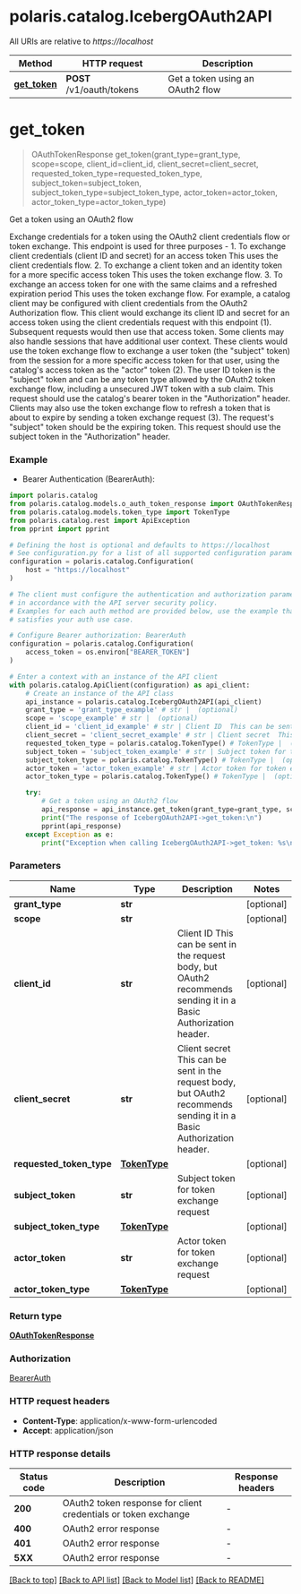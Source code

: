 <!--

 Licensed to the Apache Software Foundation (ASF) under one
 or more contributor license agreements.  See the NOTICE file
 distributed with this work for additional information
 regarding copyright ownership.  The ASF licenses this file
 to you under the Apache License, Version 2.0 (the
 "License"); you may not use this file except in compliance
 with the License.  You may obtain a copy of the License at

   http://www.apache.org/licenses/LICENSE-2.0

 Unless required by applicable law or agreed to in writing,
 software distributed under the License is distributed on an
 "AS IS" BASIS, WITHOUT WARRANTIES OR CONDITIONS OF ANY
 KIND, either express or implied.  See the License for the
 specific language governing permissions and limitations
 under the License.

-->
# polaris.catalog.IcebergOAuth2API

All URIs are relative to *https://localhost*

Method | HTTP request | Description
------------- | ------------- | -------------
[**get_token**](IcebergOAuth2API.md#get_token) | **POST** /v1/oauth/tokens | Get a token using an OAuth2 flow


# **get_token**
> OAuthTokenResponse get_token(grant_type=grant_type, scope=scope, client_id=client_id, client_secret=client_secret, requested_token_type=requested_token_type, subject_token=subject_token, subject_token_type=subject_token_type, actor_token=actor_token, actor_token_type=actor_token_type)

Get a token using an OAuth2 flow

Exchange credentials for a token using the OAuth2 client credentials flow or token exchange.  This endpoint is used for three purposes - 1. To exchange client credentials (client ID and secret) for an access token This uses the client credentials flow. 2. To exchange a client token and an identity token for a more specific access token This uses the token exchange flow. 3. To exchange an access token for one with the same claims and a refreshed expiration period This uses the token exchange flow.  For example, a catalog client may be configured with client credentials from the OAuth2 Authorization flow. This client would exchange its client ID and secret for an access token using the client credentials request with this endpoint (1). Subsequent requests would then use that access token.  Some clients may also handle sessions that have additional user context. These clients would use the token exchange flow to exchange a user token (the \"subject\" token) from the session for a more specific access token for that user, using the catalog's access token as the \"actor\" token (2). The user ID token is the \"subject\" token and can be any token type allowed by the OAuth2 token exchange flow, including a unsecured JWT token with a sub claim. This request should use the catalog's bearer token in the \"Authorization\" header.  Clients may also use the token exchange flow to refresh a token that is about to expire by sending a token exchange request (3). The request's \"subject\" token should be the expiring token. This request should use the subject token in the \"Authorization\" header.

### Example

* Bearer Authentication (BearerAuth):

```python
import polaris.catalog
from polaris.catalog.models.o_auth_token_response import OAuthTokenResponse
from polaris.catalog.models.token_type import TokenType
from polaris.catalog.rest import ApiException
from pprint import pprint

# Defining the host is optional and defaults to https://localhost
# See configuration.py for a list of all supported configuration parameters.
configuration = polaris.catalog.Configuration(
    host = "https://localhost"
)

# The client must configure the authentication and authorization parameters
# in accordance with the API server security policy.
# Examples for each auth method are provided below, use the example that
# satisfies your auth use case.

# Configure Bearer authorization: BearerAuth
configuration = polaris.catalog.Configuration(
    access_token = os.environ["BEARER_TOKEN"]
)

# Enter a context with an instance of the API client
with polaris.catalog.ApiClient(configuration) as api_client:
    # Create an instance of the API class
    api_instance = polaris.catalog.IcebergOAuth2API(api_client)
    grant_type = 'grant_type_example' # str |  (optional)
    scope = 'scope_example' # str |  (optional)
    client_id = 'client_id_example' # str | Client ID  This can be sent in the request body, but OAuth2 recommends sending it in a Basic Authorization header. (optional)
    client_secret = 'client_secret_example' # str | Client secret  This can be sent in the request body, but OAuth2 recommends sending it in a Basic Authorization header. (optional)
    requested_token_type = polaris.catalog.TokenType() # TokenType |  (optional)
    subject_token = 'subject_token_example' # str | Subject token for token exchange request (optional)
    subject_token_type = polaris.catalog.TokenType() # TokenType |  (optional)
    actor_token = 'actor_token_example' # str | Actor token for token exchange request (optional)
    actor_token_type = polaris.catalog.TokenType() # TokenType |  (optional)

    try:
        # Get a token using an OAuth2 flow
        api_response = api_instance.get_token(grant_type=grant_type, scope=scope, client_id=client_id, client_secret=client_secret, requested_token_type=requested_token_type, subject_token=subject_token, subject_token_type=subject_token_type, actor_token=actor_token, actor_token_type=actor_token_type)
        print("The response of IcebergOAuth2API->get_token:\n")
        pprint(api_response)
    except Exception as e:
        print("Exception when calling IcebergOAuth2API->get_token: %s\n" % e)
```



### Parameters


Name | Type | Description  | Notes
------------- | ------------- | ------------- | -------------
 **grant_type** | **str**|  | [optional] 
 **scope** | **str**|  | [optional] 
 **client_id** | **str**| Client ID  This can be sent in the request body, but OAuth2 recommends sending it in a Basic Authorization header. | [optional] 
 **client_secret** | **str**| Client secret  This can be sent in the request body, but OAuth2 recommends sending it in a Basic Authorization header. | [optional] 
 **requested_token_type** | [**TokenType**](TokenType.md)|  | [optional] 
 **subject_token** | **str**| Subject token for token exchange request | [optional] 
 **subject_token_type** | [**TokenType**](TokenType.md)|  | [optional] 
 **actor_token** | **str**| Actor token for token exchange request | [optional] 
 **actor_token_type** | [**TokenType**](TokenType.md)|  | [optional] 

### Return type

[**OAuthTokenResponse**](OAuthTokenResponse.md)

### Authorization

[BearerAuth](../README.md#BearerAuth)

### HTTP request headers

 - **Content-Type**: application/x-www-form-urlencoded
 - **Accept**: application/json

### HTTP response details

| Status code | Description | Response headers |
|-------------|-------------|------------------|
**200** | OAuth2 token response for client credentials or token exchange |  -  |
**400** | OAuth2 error response |  -  |
**401** | OAuth2 error response |  -  |
**5XX** | OAuth2 error response |  -  |

[[Back to top]](#) [[Back to API list]](../README.md#documentation-for-api-endpoints) [[Back to Model list]](../README.md#documentation-for-models) [[Back to README]](../README.md)

